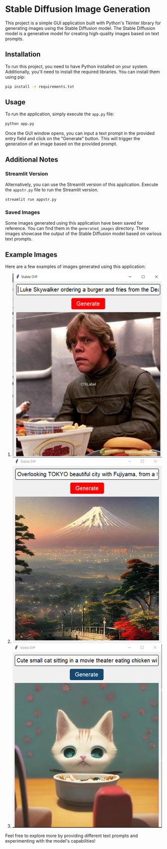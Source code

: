 # Stable Diffusion Image Generation

This project is a simple GUI application built with Python's Tkinter library for generating images using the Stable Diffusion model. The Stable Diffusion model is a generative model for creating high-quality images based on text prompts.

## Installation

To run this project, you need to have Python installed on your system. Additionally, you'll need to install the required libraries. You can install them using pip:

```bash
pip install -r requirements.txt
```

## Usage

To run the application, simply execute the `app.py` file:

```bash
python app.py
```

Once the GUI window opens, you can input a text prompt in the provided entry field and click on the "Generate" button. This will trigger the generation of an image based on the provided prompt.

## Additional Notes

### Streamlit Version

Alternatively, you can use the Streamlit version of this application. Execute the `appstr.py` file to run the Streamlit version.

```bash
streamlit run appstr.py
```

### Saved Images

Some images generated using this application have been saved for reference. You can find them in the `generated_images` directory. These images showcase the output of the Stable Diffusion model based on various text prompts.

## Example Images

Here are a few examples of images generated using this application:

1. ![Image 1](generated_images/image1.png)
2. ![Image 2](generated_images/image2.png)
3. ![Image 3](generated_images/image3.png)

Feel free to explore more by providing different text prompts and experimenting with the model's capabilities!
